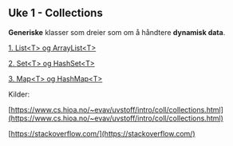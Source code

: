 ## Uke 1 - Collections
**Generiske** klasser som dreier som om å håndtere **dynamisk data**.

[1. List\<T\> og ArrayList\<T\>](https://github.com/Nudua/programutvikling/tree/master/uke1/list.md)

[2. Set\<T\> og HashSet\<T\>](https://github.com/Nudua/programutvikling/tree/master/uke1/set.md)

[3. Map\<T\> og HashMap\<T\>](https://github.com/Nudua/programutvikling/tree/master/uke1/map.md)

Kilder:

[https://www.cs.hioa.no/~evav/uvstoff/intro/coll/collections.html](https://www.cs.hioa.no/~evav/uvstoff/intro/coll/collections.html)

[https://stackoverflow.com/](https://stackoverflow.com/)
